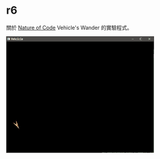 # r6
關於 [Nature of Code](https://natureofcode.com/book/) Vehicle's Wander 的實驗程式。

![screenshot](r6.gif)